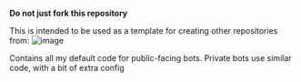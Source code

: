 **Do not just fork this repository**

This is intended to be used as a template for creating other repositories from:
![image](https://github.com/user-attachments/assets/c3ebed2b-3454-4f41-9f3c-b6afaf6dda0a)

Contains all my default code for public-facing bots. Private bots use similar code, with a bit of extra config
